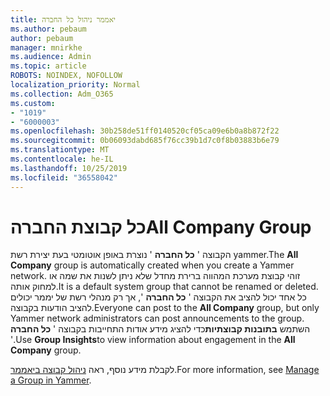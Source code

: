 ```yaml
---
title: יאממר ניהול כל החברה
ms.author: pebaum
author: pebaum
manager: mnirkhe
ms.audience: Admin
ms.topic: article
ROBOTS: NOINDEX, NOFOLLOW
localization_priority: Normal
ms.collection: Adm_O365
ms.custom:
- "1019"
- "6000003"
ms.openlocfilehash: 30b258de51ff0140520cf05ca09e6b0a8b872f22
ms.sourcegitcommit: 0b06093dabd685f76cc39b1d7c0f8b03883b6e79
ms.translationtype: MT
ms.contentlocale: he-IL
ms.lasthandoff: 10/25/2019
ms.locfileid: "36558042"
---
```

# <a name="all-company-group"></a><span data-ttu-id="bf037-102">כל קבוצת החברה</span><span class="sxs-lookup"><span data-stu-id="bf037-102">All Company Group</span></span>

<span data-ttu-id="bf037-103">הקבוצה ' **כל החברה** ' נוצרת באופן אוטומטי בעת יצירת רשת yammer.</span><span class="sxs-lookup"><span data-stu-id="bf037-103">The **All Company** group is automatically created when you create a Yammer network.</span></span> <span data-ttu-id="bf037-104">זוהי קבוצת מערכת המהווה ברירת מחדל שלא ניתן לשנות את שמה או למחוק אותה.</span><span class="sxs-lookup"><span data-stu-id="bf037-104">It is a default system group that cannot be renamed or deleted.</span></span> <span data-ttu-id="bf037-105">כל אחד יכול להציב את הקבוצה ' **כל החברה** ', אך רק מנהלי רשת של יממר יכולים להציב הודעות בקבוצה.</span><span class="sxs-lookup"><span data-stu-id="bf037-105">Everyone can post to the **All Company** group, but only Yammer network administrators can post announcements to the group.</span></span> <span data-ttu-id="bf037-106">השתמש **בתובנות קבוצתיות**כדי להציג מידע אודות התחייבות בקבוצה ' **כל החברה** '.</span><span class="sxs-lookup"><span data-stu-id="bf037-106">Use **Group Insights**to view information about engagement in the **All Company** group.</span></span>

<span data-ttu-id="bf037-107">לקבלת מידע נוסף, ראה [ניהול קבוצה ביאממר](https://support.office.com/article/Manage-a-group-in-Yammer-6e05c6d6-5548-4c88-89cd-e6757a514ef2).</span><span class="sxs-lookup"><span data-stu-id="bf037-107">For more information, see [Manage a Group in Yammer](https://support.office.com/article/Manage-a-group-in-Yammer-6e05c6d6-5548-4c88-89cd-e6757a514ef2).</span></span>
